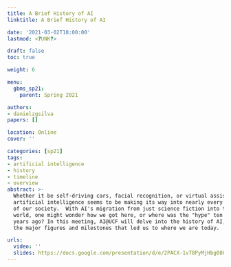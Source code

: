 ```yaml
---
title: A Brief History of AI
linktitle: A Brief History of AI

date: '2021-03-02T18:00:00'
lastmod: <?UNK?>

draft: false
toc: true

weight: 6

menu:
  gbms_sp21:
    parent: Spring 2021

authors:
- danielzgsilva
papers: []

location: Online
cover: ''

categories: [sp21]
tags:
- artificial intelligence
- history
- timeline
- overview
abstract: >-
  Whether it be self-driving cars, facial recognition, or virtual assistants,
  artificial intelligence seems to be making its way into nearly every aspect
  of our society.  With AI's migration from just science fiction into the real
  world, one might wonder how we got here, or where was the "hype" ten to twenty
  years ago? In this meeting, AI@UCF will delve into the history of AI, uncovering
  the major figures and milestones that led us to where we are today.

urls:
  video: ''
  slides: https://docs.google.com/presentation/d/e/2PACX-1vT8PyMjHbg08KiUasYk_zQlv-YVOk7bRCwYf3xA_194C4m8a92FGUxxvREn-qzHowC95UFngx3ppwPl/embed
---
```


